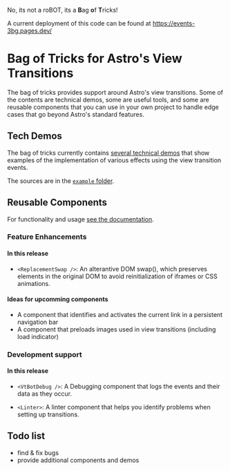 No, its not a roBOT, its a <b>B</b>ag <b>o</b>f <b>T</b>ricks!

A current deployment of this code can be found at https://events-3bg.pages.dev/

# Bag of Tricks for Astro's View Transitions

The bag of tricks provides support around Astro's view transitions.
Some of the contents are technical demos, some are useful tools, and some are reusable components that you can use in your own project to handle edge cases that go beyond Astro's standard features.

## Tech Demos

The bag of tricks currently contains [several technical demos](https://events-3bg.pages.dev/demos/) that show examples of the implementation of various effects using the view transition events.

The sources are in the [`example` folder](https://github.com/martrapp/astro-vt-bot/tree/main/example).

## Reusable Components

For functionality and usage [see the documentation](https://events-3bg.pages.dev/components/).

### Feature Enhancements

#### In this release

- `<ReplacementSwap />`: An alterantive DOM swap(), which preserves elements in the original DOM to avoid reinitialization of iframes or CSS animations.

#### Ideas for upcomming components

- A component that identifies and activates the current link in a persistent navigation bar
- A component that preloads images used in view transitions (including load indicator)

### Development support

#### In this release

- `<VtBotDebug />`: A Debugging component that logs the events and their data as they occur.


- `<Linter>`: A linter component that helps you identify problems when setting up transitions.

## Todo list

- find & fix bugs
- provide additional components and demos

